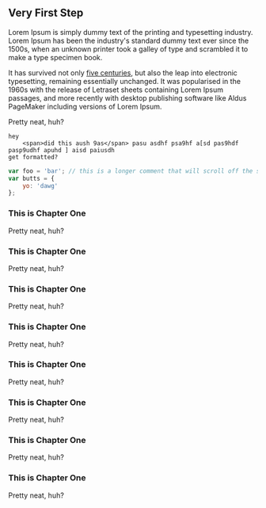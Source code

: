 ## Very First Step

Lorem Ipsum is simply dummy text of the printing and typesetting industry. Lorem Ipsum has been the industry's standard dummy text ever since the 1500s, when an unknown printer took a galley of type and scrambled it to make a type specimen book. 

It has survived not only [five centuries](http://google.com), but also the leap into electronic typesetting, remaining essentially unchanged. It was popularised in the 1960s with the release of Letraset sheets containing Lorem Ipsum passages, and more recently with desktop publishing software like Aldus PageMaker including versions of Lorem Ipsum.

Pretty neat, huh?


    hey
        <span>did this aush 9as</span> pasu asdhf psa9hf a[sd pas9hdf pasp9udhf apuhd ] aisd paiusdh 
    get formatted?


```javascript
var foo = 'bar'; // this is a longer comment that will scroll off the screen probably
var butts = {
    yo: 'dawg'
};
```

### This is Chapter One

Pretty neat, huh?
### This is Chapter One

Pretty neat, huh?
### This is Chapter One

Pretty neat, huh?
### This is Chapter One

Pretty neat, huh?
### This is Chapter One

Pretty neat, huh?
### This is Chapter One

Pretty neat, huh?
### This is Chapter One

Pretty neat, huh?
### This is Chapter One

Pretty neat, huh?
